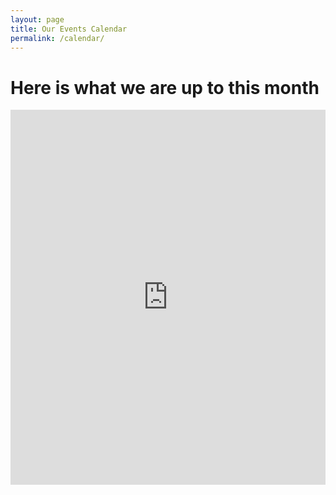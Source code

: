 ```yaml
---
layout: page
title: Our Events Calendar
permalink: /calendar/
---
```

# Here is what we are up to this month
<iframe src="https://calendar.google.com/calendar/embed?src=drakemtbdirector%40gmail.com&ctz=America/Los_Angeles" style="border: 0" width="100%" height="600" frameborder="0" scrolling="no"></iframe>
